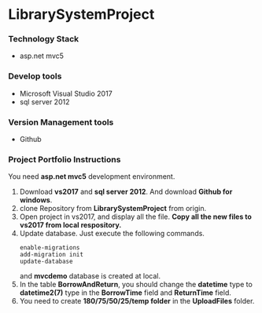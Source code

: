 # LibrarySystemProject

### Technology Stack

- asp.net mvc5

### Develop tools

- Microsoft Visual Studio 2017
- sql server 2012

### Version Management tools

- Github

### Project Portfolio Instructions

You need **asp.net mvc5** development environment. 

1. Download **vs2017** and **sql server 2012**. And download **Github for windows**.
2. clone Repository from **LibrarySystemProject** from origin.
3. Open project in vs2017, and display all the file. **Copy all the new files to vs2017 from local respository.**
4. Update database. Just execute the following commands.
	```
	enable-migrations
	add-migration init
	update-database
	```
	and **mvcdemo** database is created at local.
5. In the table **BorrowAndReturn**, you should change the **datetime** type to **datetime2(7)** type in the 
**BorrowTime** field and **ReturnTime** field.
6. You need to create **180/75/50/25/temp folder** in the **UploadFiles** folder.